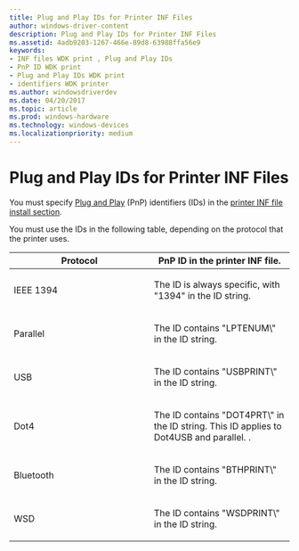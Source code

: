 ```yaml
---
title: Plug and Play IDs for Printer INF Files
author: windows-driver-content
description: Plug and Play IDs for Printer INF Files
ms.assetid: 4adb9203-1267-466e-89d8-63988ffa56e9
keywords:
- INF files WDK print , Plug and Play IDs
- PnP ID WDK print
- Plug and Play IDs WDK print
- identifiers WDK printer
ms.author: windowsdriverdev
ms.date: 04/20/2017
ms.topic: article
ms.prod: windows-hardware
ms.technology: windows-devices
ms.localizationpriority: medium
---
```


# Plug and Play IDs for Printer INF Files


You must specify [Plug and Play](plug-and-play-for-printers.md) (PnP) identifiers (IDs) in the [printer INF file install section](printer-inf-file-install-sections.md).

You must use the IDs in the following table, depending on the protocol that the printer uses.

<table>
<colgroup>
<col width="50%" />
<col width="50%" />
</colgroup>
<thead>
<tr class="header">
<th>Protocol</th>
<th>PnP ID in the printer INF file.</th>
</tr>
</thead>
<tbody>
<tr class="odd">
<td><p>IEEE 1394</p></td>
<td><p>The ID is always specific, with &quot;1394&quot; in the ID string.</p></td>
</tr>
<tr class="even">
<td><p>Parallel</p></td>
<td><p>The ID contains &quot;LPTENUM\&quot; in the ID string.</p></td>
</tr>
<tr class="odd">
<td><p>USB</p></td>
<td><p>The ID contains &quot;USBPRINT\&quot; in the ID string.</p></td>
</tr>
<tr class="even">
<td><p>Dot4</p></td>
<td><p>The ID contains &quot;DOT4PRT\&quot; in the ID string. This ID applies to Dot4USB and parallel. .</p></td>
</tr>
<tr class="odd">
<td><p>Bluetooth</p></td>
<td><p>The ID contains &quot;BTHPRINT\&quot; in the ID string.</p></td>
</tr>
<tr class="even">
<td><p>WSD</p></td>
<td><p>The ID contains &quot;WSDPRINT\&quot; in the ID string.</p></td>
</tr>
</tbody>
</table>

 

 

 




